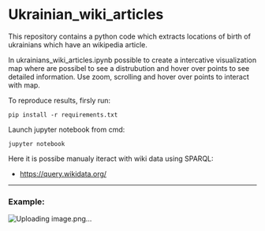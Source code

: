 # Ukrainian_wiki_articles
This repository contains a python code which extracts locations of birth of ukrainians which have an wikipedia article.

In ukrainians_wiki_articles.ipynb possible to create a intercative visualization map where are possibel to see a distrubution and hover over points to see detailed information.
Use zoom, scrolling and hover over points to interact with map.

To reproduce results, firsly run:
```
pip install -r requirements.txt
```

Launch jupyter notebook from cmd:
```
jupyter notebook
```

Here it is possibe manualy iteract with wiki data using SPARQL:
* https://query.wikidata.org/

<hr>

### Example:
![Uploading image.png…]()


